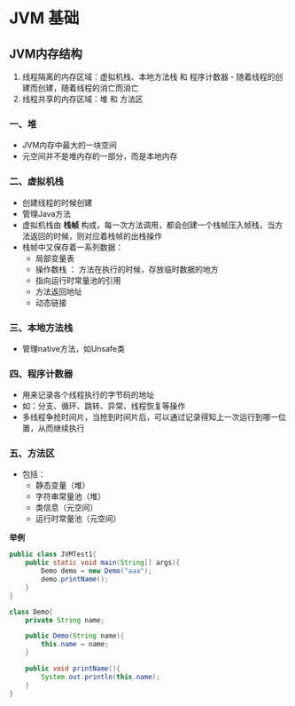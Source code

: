 # JVM 基础

## JVM内存结构
1. 线程隔离的内存区域：虚拟机栈、本地方法栈 和 程序计数器 - 随着线程的创建而创建，随着线程的消亡而消亡
2. 线程共享的内存区域：堆 和 方法区

### 一、堆
- JVM内存中最大的一块空间
- 元空间并不是堆内存的一部分，而是本地内存

### 二、虚拟机栈
- 创建线程的时候创建
- 管理Java方法
- 虚拟机栈由 **栈帧** 构成，每一次方法调用，都会创建一个栈帧压入帧栈，当方法返回的时候，则对应着栈帧的出栈操作
- 栈帧中又保存着一系列数据：
    - 局部变量表
    - 操作数栈 ： 方法在执行的时候，存放临时数据的地方
    - 指向运行时常量池的引用
    - 方法返回地址
    - 动态链接
   
### 三、本地方法栈
- 管理native方法，如Unsafe类

### 四、程序计数器
- 用来记录各个线程执行的字节码的地址
- 如：分支、循环、跳转、异常、线程恢复等操作 
- 多线程争抢时间片，当抢到时间片后，可以通过记录得知上一次运行到哪一位置，从而继续执行

### 五、方法区
- 包括：
    - 静态变量（堆）
    - 字符串常量池（堆）
    - 类信息（元空间）
    - 运行时常量池（元空间）
    

**举例**
```java
public class JVMTest1{
    public static void main(String[] args){
        Demo demo = new Demo("aaa");
        demo.printName();
    }
}

class Demo{
    private String name;

    public Demo(String name){
        this.name = name;
    }

    public void printName(){
        System.out.println(this.name);
    }
}
```

